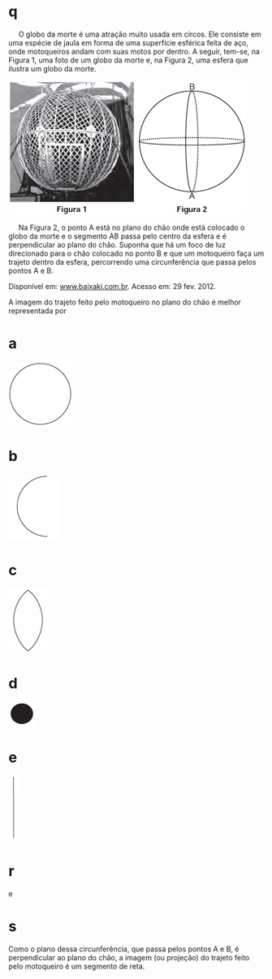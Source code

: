 # q
     O globo da morte é uma atração muito usada em circos. Ele consiste em uma espécie de jaula em forma de uma superfície esférica feita de aço, onde motoqueiros andam com suas motos por dentro. A seguir, tem-se, na Figura 1, uma foto de um globo da morte e, na Figura 2, uma esfera que ilustra um globo da morte.

![](f058ac1c-50b6-0a12-ed9a-63a4880e065d.png)

     Na Figura 2, o ponto A está no plano do chão onde está colocado o globo da morte e o segmento AB passa pelo centro da esfera e é perpendicular ao plano do chão. Suponha que há um foco de luz direcionado para o chão colocado no ponto B e que um motoqueiro faça um trajeto dentro da esfera, percorrendo uma circunferência que passa pelos pontos A e B.

Disponível em: www.baixaki.com.br. Acesso em: 29 fev. 2012.

A imagem do trajeto feito pelo motoqueiro no plano do chão é melhor representada por

# a
![](ca2886a8-f27b-776c-d708-89bf6f09362b.png)

# b
![](262407e0-f5be-af35-53f8-25b275df3281.png)

# c
![](7ab863de-5b32-baee-81ef-d28178500a98.png)

# d
![](a290abb4-e270-5c52-0385-fc04c858f3dd.png)

# e
![](6956db05-a133-c468-645e-715c896cd752.png)

# r
e

# s
Como o plano dessa circunferência, que passa pelos pontos A e B, é perpendicular ao plano do chão, a imagem (ou projeção) do trajeto feito pelo motoqueiro é um segmento de reta.
